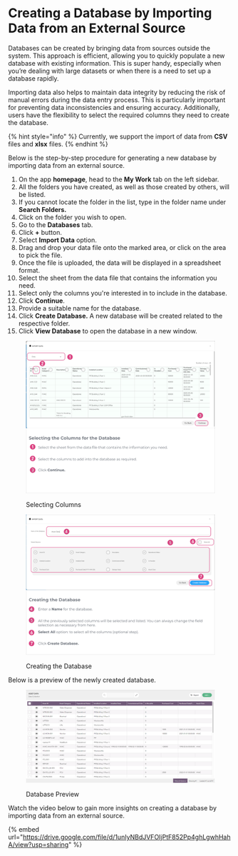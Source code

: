 # Creating a Database by Importing Data from an External Source

Databases can be created by bringing data from sources outside the system. This approach is efficient, allowing you to quickly populate a new database with existing information. This is super handy, especially when you’re dealing with large datasets or when there is a need to set up a database rapidly.

Importing data also helps to maintain data integrity by reducing the risk of manual errors during the data entry process. This is particularly important for preventing data inconsistencies and ensuring accuracy. Additionally, users have the flexibility to select the required columns they need to create the database.



{% hint style="info" %}
Currently, we support the import of data from **CSV** files and **xlsx** files.
{% endhint %}

Below is the step-by-step procedure for generating a new database by importing data from an external source.

1. On the app **homepage**, head to the **My Work** tab on the left sidebar.
2. All the folders you have created, as well as those created by others, will be listed.
3. If you cannot locate the folder in the list, type in the folder name under **Search Folders.**
4. Click on the folder you wish to open.
5. Go to the **Databases** tab.
6. Click **+** button.
7. Select **Import Data** option.
8. Drag and drop your data file onto the marked area, or click on the area to pick the file.
9. Once the file is uploaded, the data will be displayed in a spreadsheet format.
10. Select the sheet from the data file that contains the information you need.
11. Select only the columns you're interested in to include in the database.
12. Click **Continue**.
13. Provide a suitable name for the database.
14. Click **Create Database.** A new database will be created related to the respective folder.
15. Click **View Database** to open the database in a new window.

<figure><img src="../../.gitbook/assets/LC_Create_DB_by_importingData_s8_2.png" alt=""><figcaption><p>Selecting Columns</p></figcaption></figure>

<figure><img src="../../.gitbook/assets/LC_Create_DB_by_importingData_s9_1_2.png" alt=""><figcaption><p>Creating the Database</p></figcaption></figure>

Below is a preview of the newly created database.

<figure><img src="../../.gitbook/assets/LC_Create_DB_by_importingData_s10 (1).png" alt=""><figcaption><p>Database Preview</p></figcaption></figure>

Watch the video below to gain more insights on creating a database by importing data from an external source.

{% embed url="https://drive.google.com/file/d/1unIyNBdJVFOIjPtF852Pp4ghLgwhHahA/view?usp=sharing" %}

